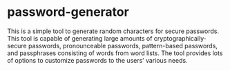 # password-generator
This is a simple tool to generate random characters for secure passwords.
This tool is capable of generating large amounts of 
cryptographically-secure passwords, pronounceable passwords, 
pattern-based passwords, and passphrases consisting of words from word lists. 
The tool provides lots of options to customize 
passwords to the users’ various needs.